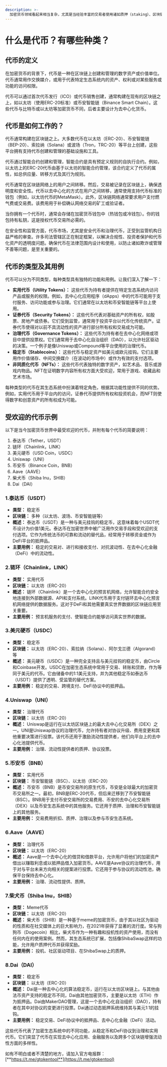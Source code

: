 ```yaml
---
description: >-
  加密货币领域看起来相当复杂，尤其是当经验丰富的交易者使用诸如质押（staking）、区块链（blockchains）等术语，而你却不知道它们是什么意思时。今天，我们将尝试为你澄清加密货币中代币（tokens）的概念，解释它是什么、如何运作，并提供一些示例。
---
```


# 什么是代币？有哪些种类？

## 代币的定义

在加密货币的背景下，代币是一种在区块链上创建和管理的数字资产或价值单位。代币通常用作交换媒介，或用于代表特定生态系统内的资产、权利或对某些服务或功能的访问权限。

代币可以通过首次代币发行（ICO）或代币销售创建，通常构建在现有的区块链之上，如以太坊（使用ERC-20标准）或币安智能链（Binance Smart Chain）。这些代币与比特币或以太坊等加密货币不同，后者主要设计为去中心化货币。

## 代币是如何工作的？

代币通常构建在区块链之上。大多数代币在以太坊（ERC-20）、币安智能链（BEP-20）、索拉纳（Solana）或波场（Tron，TRC-20）等平台上创建，这些平台拥有支持代币创建和管理的基础设施和工具。

代币通过智能合约创建和管理，智能合约是具有预定义规则的自执行合约。例如，以太坊上的ERC-20代币由基于以太坊的智能合约管理，该合约定义了代币的属性，如总供应量、转移方式及其行为规则。

代币通常在区块链网络上的用户之间转移。然后，交易被记录在区块链上，确保透明度和安全性。代币以去中心化的方式在用户之间转移，通常使用支持代币标准的钱包（例如，以太坊代币的MetaMask）。此外，区块链网络通常要求用户支付燃气费或交易费。该费用用于补偿确认网络交易的矿工或验证者。

当你拥有一个代币时，通常会存储在加密货币钱包中（热钱包或冷钱包）。你的钱包持有私钥，这是授权代币交易所必需的。

在安全性和监管方面，代币市场，尤其是安全代币和治理代币，正受到监管机构日益严格的审查。许多司法管辖区正在制定框架，以解决合规性、投资者保护和代币化资产的透明度问题。确保代币在法律范围内设计和使用，以防止诸如欺诈或管理不善等问题，是至关重要的。

## 代币的类型及其用例

代币可以分为不同类型，每种类型具有独特的功能和用例。让我们深入了解一下：

* **实用代币（Utility Tokens）：** 这些代币为持有者提供在特定生态系统内访问产品或服务的权限。例如，去中心化应用程序（dApps）中的代币可能用于支付服务、访问功能或参与治理。它们通常在以太坊和币安智能链等平台上使用。
* **证券代币（Security Tokens）：** 这些代币代表对基础资产的所有权，如股票、房地产或债券。它们受到监管，通常用于投资平台以代币化传统资产。证券代币使得对以前不具流动性的资产进行部分所有权和交易成为可能。
* **治理代币（Governance Tokens）：** 这些代币为持有者在去中心化网络或项目中提供投票权。它们通常用于去中心化自治组织（DAO），以允许社区驱动的决策。一个例子是像Uniswap或Compound等平台使用的治理代币。
* **稳定币（Stablecoins）：** 这些代币与稳定资产如美元或欧元挂钩。它们主要用作价值储存、中间交换媒介（在波动的市场中）或作为有效的支付选项。
* **非同质化代币（NFTs）：** 这些代币代表独特的数字资产，如艺术品、音乐或游戏内物品。NFT在证明数字内容所有权方面大受欢迎，常用于游戏、收藏品和艺术市场。

每种类型的代币在其生态系统中扮演着特定角色，根据其功能性提供不同的优势。例如，实用代币用于平台内的访问，证券代币提供所有权和投资机会，而NFT则使得数字和创意资产的所有权成为可能。

## 受欢迎的代币示例

以下是当今加密货币世界中最受欢迎的代币，并附有每个代币的简要说明：

1. 泰达币（Tether，USDT）
2. 链环（Chainlink，LINK）
3. 美元硬币（USD Coin，USDC）
4. Uniswap（UNI）
5. 币安币（Binance Coin，BNB）
6. Aave（AAVE）
7. 柴犬币（Shiba Inu，SHIB）
8. Dai（DAI）

### 1.泰达币（USDT）

* **类型：** 稳定币
* **区块链：** 多种（以太坊、波场、币安智能链等）
* **概述：** 泰达币（USDT）是一种与美元挂钩的稳定币，这意味着每个USDT代币设计为价值1美元。泰达币在加密世界中被广泛用作交易手段和受欢迎的支付选项。它作为传统法币的可靠和流动的替代品，经常用于转移资金或作为DeFi平台的抵押品。
* **主要用例：** 稳定的交易对、进行和接收支付、对抗波动性、在去中心化金融（DeFi）中的流动性。

### 2.链环（Chainlink，LINK）

* **类型：** 实用代币
* **区块链：** 以太坊（ERC-20）
* **概述：** 链环（Chainlink）是一个去中心化的预言机网络，允许智能合约安全地连接到外部数据源、API和支付系统。LINK代币用于支付链环去中心化预言机网络提供的数据服务。这对于DeFi和其他需要真实世界数据的区块链应用至关重要。
* **主要用例：** 预言机服务的支付、使智能合约能够访问真实世界的数据。

### 3.美元硬币（USDC）

* **类型：** 稳定币
* **区块链：** 以太坊（ERC-20）、索拉纳（Solana）、阿尔戈兰德（Algorand）等
* **概述：** 美元硬币（USDC）是一种完全支持且与美元挂钩的稳定币，由Circle和Coinbase开发。USDC在加密生态系统中常用于交易、转账和贷款，作为等同于美元的代币。它由储备中的1:1美元支持，并为其他稳定币如泰达币（USDT）提供了透明、受监管的替代方案。
* **主要用例：** 稳定的交易、跨境支付、DeFi协议中的抵押品。

### 4.Uniswap（UNI）

* **类型：** 治理代币
* **区块链：** 以太坊（ERC-20）
* **概述：** Uniswap是运行在以太坊区块链上的最大去中心化交易所（DEX）之一。UNI是Uniswap协议的治理代币，允许持有者对协议升级、费用变更和其他重要决策进行投票。该代币还用于激励流动性提供者，他们向平台上的去中心化池提供代币。
* **主要用例：** 治理、流动性提供者的质押、协议投票。

### 5.币安币（BNB）

* **类型：** 实用代币
* **区块链：** 币安智能链（BSC）、以太坊（ERC-20）
* **概述：** 币安币（BNB）是币安交易所的原生代币，币安是全球最大的加密货币交易所之一。最初，BNB是ERC-20代币，但后来迁移到了币安智能链（BSC）。BNB用于支付币安交易所的交易费用、币安的去中心化交易所（DEX）以及币安生态系统中的其他服务。它还用于质押、治理和币安智能链上的其他服务。
* **主要用例：** 交易费用折扣、质押、治理以及参与币安生态系统。

### 6.Aave（AAVE）

* **类型：** 治理代币
* **区块链：** 以太坊（ERC-20）
* **概述：** Aave是一个去中心化的借贷和借款平台，允许用户将他们的加密资产借出以赚取利息或以抵押品借入加密货币。AAVE是Aave协议的治理代币，用于对与平台未来方向相关的提案进行投票。它还用于参与协议的流动性池，确保平台保持去中心化。
* **主要用例：** 治理、流动性提供、质押。

### 7.柴犬币（Shiba Inu，SHIB）

* **类型：** Meme代币
* **区块链：** 以太坊（ERC-20）
* **概述：** 柴犬币（SHIB）是一种基于meme的加密货币，由于其以社区为驱动的性质和在社交媒体上的巨大影响力，在2021年获得了显著的流行度。常与狗狗币（Dogecoin）相比，柴犬币作为一种有趣和投机性的资产使用，而没有任何内在的使用案例。然而，其生态系统已扩展，包括像ShibaSwap这样的功能，允许用户质押代币并获得奖励。
* **主要用例：** 投机、社区驱动项目、在ShibaSwap上的质押。

### 8.Dai（DAI）

* **类型：** 稳定币
* **区块链：** 以太坊（ERC-20）
* **概述：** Dai是一种去中心化的算法稳定币，运行在以太坊区块链上。与其他由法币资产支持的稳定币不同，Dai由其他加密货币，主要是以太坊（ETH）作为抵押品。Dai由MakerDAO管理，这是一个去中心化自治组织（DAO），持有者在其中对协议的变更进行投票。Dai通过动态抵押系统维持其与美元1:1的挂钩。
* **主要用例：** 稳定交易、DeFi协议中的抵押品、去中心化金融（DeFi）活动。

这些代币代表了加密生态系统中的不同功能，从稳定币和DeFi协议到治理和实用代币。它们突显了代币在实现去中心化应用、金融服务以及跨多个区块链增强流动性方面的多样性。

如有不明白或者不清楚的地方，请加入官方电报群：[**https://t.me/gtokentool**](https://t.me/gtokentool)
